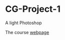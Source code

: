 # CG-Project-1
A light Photoshop

The course [webpage](https://web.cecs.pdx.edu/~fliu/courses/cs447/index.html)




